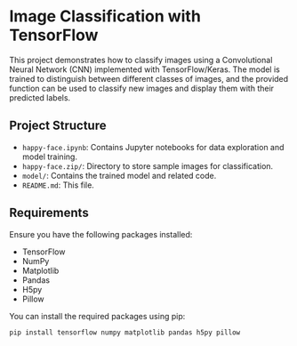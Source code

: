# Image Classification with TensorFlow

This project demonstrates how to classify images using a Convolutional Neural Network (CNN) implemented with TensorFlow/Keras. The model is trained to distinguish between different classes of images, and the provided function can be used to classify new images and display them with their predicted labels.

## Project Structure

- `happy-face.ipynb`: Contains Jupyter notebooks for data exploration and model training.
- `happy-face.zip/`: Directory to store sample images for classification.
- `model/`: Contains the trained model and related code.
- `README.md`: This file.

## Requirements

Ensure you have the following packages installed:

- TensorFlow
- NumPy
- Matplotlib
- Pandas
- H5py
- Pillow

You can install the required packages using pip:

```bash
pip install tensorflow numpy matplotlib pandas h5py pillow
